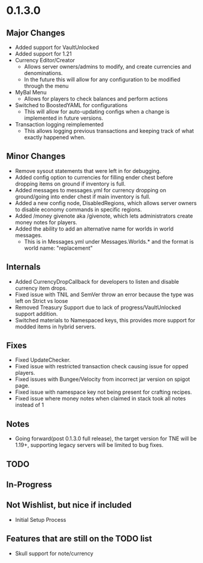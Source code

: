# 0.1.3.0

## Major Changes
- Added support for VaultUnlocked
- Added support for 1.21
- Currency Editor/Creator
  - Allows server owners/admins to modify, and create currencies and denominations.
  - In the future this will allow for any configuration to be modified through the menu
- MyBal Menu
  - Allows for players to check balances and perform actions
- Switched to BoostedYAML for configurations
  - This will allow for auto-updating configs when a change is implemented in future versions.
- Transaction logging reimplemented
  - This allows logging previous transactions and keeping track of what exactly happened when.

## Minor Changes
- Remove sysout statements that were left in for debugging.
- Added config option to currencies for filling ender chest before dropping items on ground if inventory is full.
- Added messages to messages.yml for currency dropping on ground/going into ender chest if main inventory is full.
- Added a new config node, DisabledRegions, which allows server owners to disable economy commands in specific regions.
- Added /money givenote aka /givenote, which lets administrators create money notes for players.
- Added the ability to add an alternative name for worlds in world messages.
  - This is in Messages.yml under Messages.Worlds.* and the format is world name: "replacement"

## Internals
- Added CurrencyDropCallback for developers to listen and disable currency item drops.
- Fixed issue with TNIL and SemVer throw an error because the type was left on Strict vs loose
- Removed Treasury Support due to lack of progress/VaultUnlocked support addition.
- Switched materials to Namespaced keys, this provides more support for modded items in hybrid servers.

## Fixes
- Fixed UpdateChecker.
- Fixed issue with restricted transaction check causing issue for opped players.
- Fixed issues with Bungee/Velocity from incorrect jar version on spigot page.
- Fixed issue with namespace key not being present for crafting recipes.
- Fixed issue where money notes when claimed in stack took all notes instead of 1

## Notes

- Going forward(post 0.1.3.0 full release), the target version for TNE will be 1.19+, supporting legacy servers will be limited to bug fixes.

## TODO

## In-Progress

## Not Wishlist, but nice if included
- Initial Setup Process

## Features that are still on the TODO list
- Skull support for note/currency